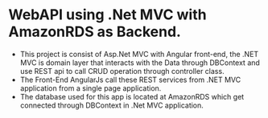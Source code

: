 # WebAPI using .Net MVC with AmazonRDS as Backend.
- This project is consist of Asp.Net MVC with Angular front-end, the .NET MVC is domain layer that interacts with the Data through
DBContext and use REST api to call CRUD operation through controller class.
- The Front-End AngularJs call these REST services from .NET MVC application from a single page application.
- The database used for this app is located at AmazonRDS which get connected through DBContext in .Net MVC application.
